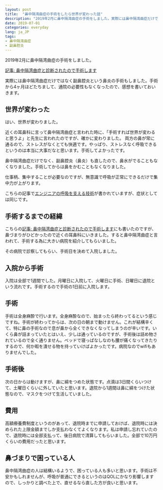 ```yaml
---
layout: post
title:  "鼻中隔湾曲症の手術をしたら世界が変わった話"
description: "2019年2月に鼻中隔湾曲症の手術をしました。実際には鼻中隔湾曲症だけではなく副鼻腔炎という鼻炎の手術もしました。手術から4ヶ月ほどたちまして、通院の必要性もなくなったので、感想を書いておいきます。"
date: 2019-07-01
categories: everyday
lang: ja_JP
tags:
- 鼻中隔湾曲症
- 副鼻腔炎
---
```


2019年2月に鼻中隔湾曲症の手術をしました。

[記事: 鼻中隔湾曲症と診断されたので手術します](https://masamichiueta.github.io/hobby/2019/01/15/deflected-septum.html)

実際には鼻中隔湾曲症だけではなく副鼻腔炎という鼻炎の手術もしました。手術から4ヶ月ほどたちまして、通院の必要性もなくなったので、感想を書いておいきます。

## 世界が変わった

はい、世界が変わりました。

近くの耳鼻科に言って鼻中隔湾曲症と言われた時に、「手術すれば世界が変わると思うよ」と先生に言われたのですが、確かに変わりました。
両方の鼻が常に通るので、ストレスがなくとても快適です。やっぱり、ストレスなく呼吸できるというのは本当に大事だなと思います。手術してよかったです。

鼻中隔湾曲症だけでなく、副鼻腔炎（鼻炎）も直したので、鼻水がでることもなくなりました。手術してからは鼻をかむこともなくなりました。

仕事柄、集中することが必要なのですが、無意識で呼吸が正常にできるだけで集中力が上がります。

こちらの記事で[エンジニアの呼吸を支える技術](https://devpixiv.hatenablog.com/entry/2014/12/24/180000)が書かれていますが、症状としては同じです。

## 手術するまでの経緯

こちらの[記事: 鼻中隔湾曲症と診断されたので手術します](https://masamichiueta.github.io/hobby/2019/01/15/deflected-septum.html)にも書いたのですが、鼻づまりがひどかったので近くの耳鼻科にいきました。すると鼻中隔湾曲症と言われて、手術する為に大きい病院を紹介してもらいました。

その病院で診察してもらい、手術日を決めて入院しました。

## 入院から手術

入院は全部で1週間でした。月曜日に入院して、火曜日に手術、日曜日に退院という流れです。手術するので手術の1日前に入院します。

## 手術

手術は全身麻酔で行います。全身麻酔なので、始まったら終わってるという感じですね。手術が終わってからは、次の日の朝まで動けません。これが結構辛くて、特に鼻の手術なので息が鼻から全くできなくなってしまうのが辛いです。いくら鼻が詰まっていたとはいえ、少しは通っているのですが、手術後は詰め物されているので全く通りません。ベッドで寝っぱなしなのも腰が痛くなってきたりするので、何か暇を潰せる物を持っていけばよかったです。病院なのでwifiもありませんでした。

## 手術後

次の日からは動けますが、鼻に綿をつめた状態です。点滴は3日間くらいつけて、土曜日くらいに外していたと思います。退院から1週間は鼻に綿をつけた状態なので、マスクをつけて生活していました。

## 費用

高額療養費制度というのがあって、退院時までに申請しておけば、退院時には決められた上限金額までしか支払わなくてよくなります。私は申請し忘れていたので、退院時には全部支払って、後日病院で清算してもらいました。全部で10万円くらいの費用だったと思います。

## 鼻づまりで困っている人

鼻中隔湾曲症の人は結構いるようで、困っている人も多いと思います。手術は不安かもしれませんが、呼吸が普通にできるというのはQOLにかなり影響しますので、しっかりと調べた上で、直せるなら直した方が良いと思います。